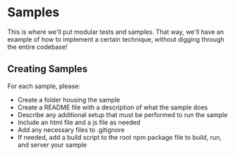 # Samples

This is where we'll put modular tests and samples. That way, we'll have an example of how to implement a certain technique, without digging through the entire codebase!

## Creating Samples

For each sample, please:
* Create a folder housing the sample
* Create a README file with a description of what the sample does
* Describe any additional setup that must be performed to run the sample
* Include an html file and a js file as needed
* Add any necessary files to .gitignore
* If needed, add a build script to the root npm package file to build, run, and server your sample
